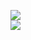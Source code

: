 [![](https://img.shields.io/badge/Made%20With-Github%20Spray-lightgrey.svg?style=for-the-badge&logo=github)](https://github.com/Annihil/github-spray#11627)  
[![](https://i.imgur.com/2DrTn0Z.gif)](https://github.com/Annihil/github-spray)